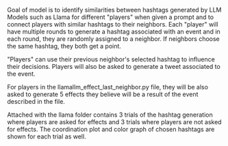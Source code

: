 Goal of model is to identify similarities between hashtags generated by LLM Models such as Llama for different "players" when given a prompt and to connect players with similar hashtags to their neighbors. 
Each "player" will have multiple rounds to generate a hashtag associated with an event and in each round, they are randomly assigned to a neighbor. If neighbors choose the same hashtag, they both get a point. 

"Players" can use their previous neighbor's selected hashtag to influence their decisions. Players will also be asked to generate a tweet associated to the event.

For players in the llamallm_effect_last_neighbor.py file, they will be also asked to generate 5 effects they believe will be a result of the event described in the file. 

Attached with the llama folder contains 3 trials of the hashtag generation where players are asked for effects and 3 trials where players are not asked for effects. The coordination plot and color graph of chosen hashtags are shown for each trial as well.
